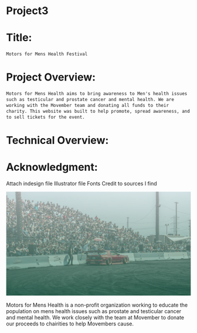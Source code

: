 # Project3
 
# Title:

	Motors for Mens Health Festival

# Project Overview:

	Motors for Mens Health aims to bring awareness to Men's health issues such as testicular and prostate cancer and mental health. We are working with the Movember team and donating all funds to their charity. This website was built to help promote, spread awareness, and to sell tickets for the event. 

# Technical Overview:



# Acknowledgment: 

Attach indesign file
Illustrator file
Fonts 
Credit to sources I find

<img src="/pictures/mmhgreen-02.png" alt="aaa">
<p class="normalText">Motors for Mens Health is a non-profit organization working to educate the population on mens health issues such as prostate and testicular cancer and mental health. We work closely with the team at Movember to donate our proceeds to chairities to help Movembers cause. </p>